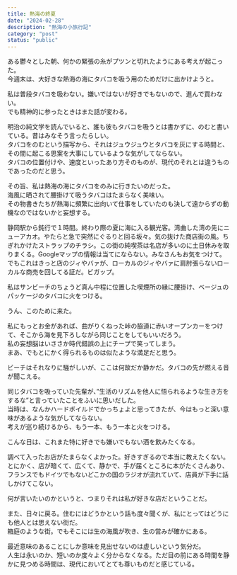 ```yaml
---
title: 熱海の終夏
date: "2024-02-28"
description: "熱海の小旅行記"
category: "post"
status: "public"
---
```


ある鬱々とした朝、何かの緊張の糸がプツンと切れたようにある考えが起こった。  
今週末は、大好きな熱海の海にタバコを吸う用のためだけに出かけようと。  
  
私は普段タバコを吸わない。嫌いではないが好きでもないので、進んで買わない。  
でも精神的に参ったときはまた話が変わる。
    
明治の純文学を読んでいると、誰も彼もタバコを吸うとは書かずに、のむと書いている。昔はみなそう言ったらしい。  
タバコをのむという描写から、それはジュウジュウとタバコを灰にする時間と、その間に起こる思案を大事にしているような気がしてならない。  
タバコの位置付けや、速度といったあり方そのものが、現代のそれとは違うものであったのだと思う。  
  
その旨、私は熱海の海にタバコをのみに行きたいのだった。  
海風に晒されて腰掛けて吸うタバコはたまらなく美味い。  
その物書きたちが熱海に頻繁に出向いて仕事をしていたのも決して遠からずの動機なのではないかと妄想する。  
  
静岡駅から鈍行で１時間。終わり際の夏に海に入る観光客。湾曲した湾の先にニューアカオ。やたらと急で突然にぐるりと回る坂々。気の抜けた商店街の風。ちぎれかけたストラップのチラシ。この街の純喫茶は名店が多いのに土日休みを取りまくる。Googleマップの情報は当てにならない。みなさんもお気をつけて。  
でもこれはきっと店のジィやバァが、ローカルのジィやバァに肩肘張らないローカルな商売を回してる証だ。ビガップ。  
  
私はサンビーチのちょうど真ん中程に位置した喫煙所の縁に腰掛け、ベージュのパッケージのタバコに火をつける。
  
うん、このために来た。  
  
    
私にもっとお金があれば、曲がりくねった峠の脇道に赤いオープンカーをつけて、そこから海を見下ろしながら同じことをしてもいいだろう。  
私の妄想脳はいささか時代錯誤の上にチープで笑ってしまう。  
まあ、でもとにかく得られるものは似たような満足だと思う。
  
ビーチはそれなりに騒がしいが、ここは何故だか静かだ。タバコの先が燃える音が聞こえる。  
  
同じタバコを吸っていた先輩が、”生活のリズムを他人に悟られるような生き方をするな”と言っていたことをふいに思いだした。  
当時は、なんかハードボイルドでかっちょよと思ってきたが、今はもっと深い意味があるような気がしてならない。  
考えが巡り続けるから、もう一本、もう一本と火をつける。  
  
こんな日は、これまた特に好きでも嫌いでもない酒を飲みたくなる。  
  
調べて入ったお店がたまらなくよかった。好きすぎるので本当に教えたくない。とにかく、店が暗くて、広くて、静かで、手が届くところに本がたくさんあり、フランスでもドイツでもないどこかの国のラジオが流れていて、店員が下手に話しかけてこない。  
  
何が言いたいのかというと、つまりそれは私が好きな店だということだ。  
  
また、日々に戻る。住むにはどうかという話も度々聞くが、私にとってはどうにも他人とは思えない街だ。  
箱庭のような街。でもそこには生の海風が吹き、生の営みが確かにある。  
  
最近意味のあることにしか意味を見出せないのは虚しいという気分だ。  
人生は永いのか、短いのか度々よく分からなくなる。ただ目の前にある時間を静かに見つめる時間は、現代においてとても尊いものだと感じている。  
